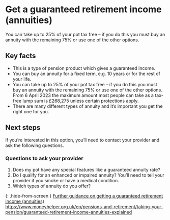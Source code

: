 # Get a guaranteed retirement income (annuities)

You can take up to 25% of your pot tax free – if you do this you must buy an annuity with the remaining 75% or use one of the other options.

## Key facts

* This is a type of pension product which gives a guaranteed income.
* You can buy an annuity for a fixed term, e.g. 10 years or for the rest of your life.
* You can take up to 25% of your pot tax free – if you do this you must buy an annuity with the remaining 75% or use one of the other options. From 6 April 2023 the maximum amount most people can take as a tax-free lump sum is £268,275 unless certain protections apply.
* There are many different types of annuity and it’s important you get the right one for you.

## Next steps

If you’re interested in this option, you’ll need to contact your provider and ask the following questions.

### Questions to ask your provider

1. Does my pot have any special features like a guaranteed annuity rate?
2. Do I qualify for an enhanced or impaired annuity? You’ll need to tell your provider if you smoke or have a medical condition.
3. Which types of annuity do you offer?

{: .hide-from-screen }
[Further guidance on getting a guaranteed retirement income (annuities)](https://www.moneyhelper.org.uk/en/pensions-and-retirement/taking-your-pension/guaranteed-retirement-income-annuities-explained)<br>
https://www.moneyhelper.org.uk/en/pensions-and-retirement/taking-your-pension/guaranteed-retirement-income-annuities-explained
